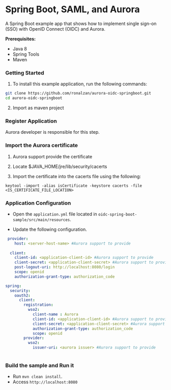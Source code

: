 # Spring Boot, SAML, and Aurora

A Spring Boot example app that shows how to implement single sign-on (SSO) with OpenID Connect (OIDC) and Aurora.

**Prerequisites:** 

- Java 8
- Spring Tools
- Maven

### Getting Started

1) To install this example application, run the following commands:

```bash
git clone https://github.com/ronalzan/aurora-oidc-springboot.git
cd aurora-oidc-springboot
```

2) Import as maven project

### Register Application

Aurora developer is responsible for this step.

### Import the Aurora certificate

1. Aurora support provide the certificate

2. Locate $JAVA_HOME/jre/lib/security/cacerts

3. Import the certificate into the cacerts file using the following:

```shell
keytool -import -alias isCertificate -keystore cacerts -file <IS_CERTIFICATE_FILE_LOCATION>
```
                        
### Application Configuration
  
- Open the `application.yml` file located in `oidc-spring-boot-sample/src/main/resources`.
  
- Update the following configuration. 
  
```yaml
 provider:
    host: <server-host-name> #Aurora support to provide
  
  client:
    client-id: <application-client-id> #Aurora support to provide
    client-secret: <application-client-secret> #Aurora support to provide
    post-logout-uri: http://localhost:8080/login
    scope: openid
    authorization-grant-type: authorization_code

spring:
  security:
    oauth2:
      client:
        registration:
          wso2:
            client-name : Aurora
            client-id: <application-client-id> #Aurora support to provide
            client-secret: <application-client-secret> #Aurora support to provide
            authorization-grant-type: authorization_code
            scope: openid
        provider:
          wso2:
            issuer-uri: <aurora issuer> #Aurora support to provide
 
```

### Build the sample and Run it
  
  - Run `mvn clean install`. 
  - Access `http://localhost:8080` 
